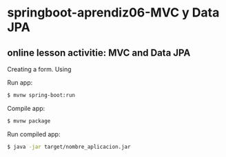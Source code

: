 # springboot-aprendiz06-MVC y Data JPA
## online lesson activitie: MVC and Data JPA

Creating a form.
Using

Run app:
```sh
$ mvnw spring-boot:run
```

Compile app:
```sh
$ mvnw package
```

Run compiled app:
```sh
$ java -jar target/nombre_aplicacion.jar
```
